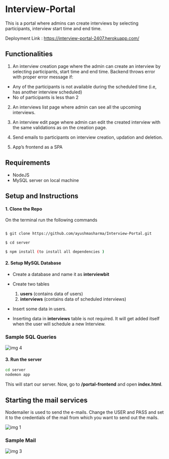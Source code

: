# Interview-Portal

This is a portal where admins can create interviews by selecting participants, interview start time and end time.

Deployment Link : https://interview-portal-2407.herokuapp.com/

## Functionalities

1. An interview creation page where the admin can create an interview by selecting participants, start time and end time. Backend throws error with proper error message if: 

  * Any of the participants is not available during the scheduled time (i.e, has another interview scheduled)
  * No of participants is less than 2

2. An interviews list page where admin can see all the upcoming interviews.

3. An interview edit page where admin can edit the created interview with the same validations as on the creation page.

4. Send emails to participants on interview creation, updation and deletion.

5. App’s frontend as a SPA


## Requirements

* NodeJS
* MySQL server on local machine

## Setup and Instructions

#### 1. Clone the Repo

On the terminal run the following commands

```sh

$ git clone https://github.com/ayushmasharma/Interview-Portal.git

$ cd server

$ npm install (to install all dependencies )

```
#### 2. Setup MySQL Database

* Create a database and name it as **interviewbit**
* Create two tables 

    1.  **users** (contains data of users) 
    2.  **interviews** (contains data of scheduled interviews)

* Insert some data in users. 
* Inserting data in **interviews** table is not required. It will get added itself when the user will schedule a new Interview.


### Sample SQL Queries

![img 4](https://user-images.githubusercontent.com/68046853/126888702-62ca3445-e8b7-4af2-a394-841c254b0ceb.jpeg)


#### 3. Run the server

```sh
cd server
nodemon app
```

This will start our server. Now, go to **/portal-frontend** and open **index.html**.


## Starting the mail services

Nodemailer is used to send the e-mails. Change the USER and PASS and set it to the credentials of the mail from which you want to send out the mails.


![img 1](https://user-images.githubusercontent.com/68046853/126888220-cb74572e-dc6c-4437-97b2-a0456e1d97c7.jpeg)

### Sample Mail 

![img 3](https://user-images.githubusercontent.com/68046853/126888334-110cde14-7bd4-454a-8932-77a688d92830.jpeg)

